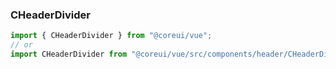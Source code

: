 ### CHeaderDivider

```jsx
import { CHeaderDivider } from "@coreui/vue";
// or
import CHeaderDivider from "@coreui/vue/src/components/header/CHeaderDivider";
```
